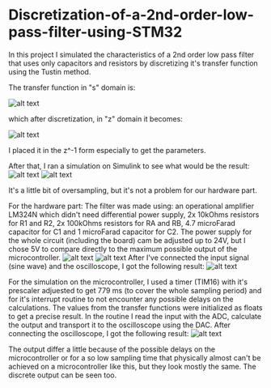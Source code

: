 # Discretization-of-a-2nd-order-low-pass-filter-using-STM32

In this project I simulated the characteristics of a 2nd order low pass filter that uses only capacitors and resistors by discretizing it's transfer function using the Tustin method.

The transfer function in "s" domain is:

![alt text](https://github.com/alexOlaru0131/Discretization-of-a-2nd-order-low-pass-filter-using-STM32/blob/main/Photos/H_FTJ.png)

which after discretization, in "z" domain it becomes:

![alt text](https://github.com/alexOlaru0131/Discretization-of-a-2nd-order-low-pass-filter-using-STM32/blob/main/Photos/H_FTJ_t.png)

I placed it in the z^-1 form especially to get the parameters.

After that, I ran a simulation on Simulink to see what would be the result:
![alt text](https://github.com/alexOlaru0131/Discretization-of-a-2nd-order-low-pass-filter-using-STM32/blob/main/Photos/Simulink.png)
![alt text](https://github.com/alexOlaru0131/Discretization-of-a-2nd-order-low-pass-filter-using-STM32/blob/main/Photos/plot_Simulink.png)

It's a little bit of oversampling, but it's not a problem for our hardware part.

For the hardware part:
The filter was made using: an operational amplifier LM324N which didn't need differential power supply, 2x 10kOhms resistors for R1 and R2, 2x 100kOhms resistors for RA and RB, 4.7 microFarad capacitor for C1 and 1 microFarad capacitor for C2. The power supply for the whole circuit (including the board) cam be adjusted up to 24V, but I chose 5V to compare directly to the maximum possible output of the microcontroller.
![alt text](https://github.com/alexOlaru0131/Discretization-of-a-2nd-order-low-pass-filter-using-STM32/blob/main/Photos/byytP.png)
![alt text](https://github.com/alexOlaru0131/Discretization-of-a-2nd-order-low-pass-filter-using-STM32/blob/main/Photos/Filter.jpg)
After I've connected the input signal (sine wave) and the oscilloscope, I got the following result:
![alt text](https://github.com/alexOlaru0131/Discretization-of-a-2nd-order-low-pass-filter-using-STM32/blob/main/Photos/Filter_output.jpg)

For the simulation on the microcontroller, I used a timer (TIM16) with it's prescaler adjuested to get 779 ms (to cover the whole sampling period) and for it's interrupt routine to not encounter any possible delays on the calculations. The values from the transfer functions were initialized as floats to get a precise result. In the routine I read the input with the ADC, calculate the output and transport it to the oscilloscope using the DAC. After connecting the oscilloscope, I got the following result:
![alt text](https://github.com/alexOlaru0131/Discretization-of-a-2nd-order-low-pass-filter-using-STM32/blob/main/Photos/STM_output.jpg)

The output differ a little because of the possible delays on the microcontroller or for a so low sampling time that physically almost can't be achieved on a microcontroller like this, but they look mostly the same. The discrete output can be seen too.
